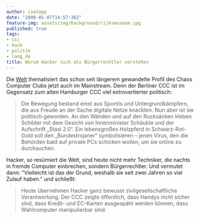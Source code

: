 ```yaml
---
author: isotopp
date: "2008-01-07T14:57:36Z"
feature-img: assets/img/background/rijksmuseum.jpg
published: true
tags:
- ccc
- hack
- politik
- lang_de
title: Warum Hacker sich als Bürgerrechtler verstehen
---
```

Die  [Welt](http://www.welt.de/webwelt/article1526108/Warum_Hacker_sich_als_Buergerrechtler_verstehen.html)
thematisiert das schon seit längerem gewandelte Profil des Chaos Computer
Clubs jetzt auch im Mainstream. Denn der Berliner CCC ist im Gegensatz zum
alten Hamburger CCC viel extrovertierter politisch:

> Die Bewegung bestand einst aus Spontis und Untergrundkämpfern, die aus
> Freude an der Sache digitale Netze knackten. Nun aber ist sie politisch
> geworden. An den Wänden und auf den Rucksäcken kleben Schilder mit dem
> Gesicht von Innenminister Schäuble und der Aufschrift &#8222;Stasi
> 2.0&#8220;. Ein lebensgroßes Holzpferd in Schwarz-Rot-Gold soll den
> &#8222;Bundestrojaner&#8220; symbolisieren &#8211; jenen Virus, den die
> Behörden bald auf private PCs schicken wollen, um sie online zu
> durchsuchen.

Hacker, so resümiert die Welt, sind heute nicht mehr Techniker, die nachts
in fremde Computer einbrechen, sondern Bürgerrechtler. Und vermutet dann:
"Vielleicht ist das der Grund, weshalb sie seit zwei Jahren so viel Zulauf
haben." und schließt:

> Heute übernehmen Hacker ganz bewusst zivilgesellschaftliche Verantwortung.
> Der CCC zeigte öffentlich, dass Handys nicht sicher sind, dass Kredit- und
> EC-Karten ausgespäht werden können, dass Wahlcomputer manipulierbar sind.